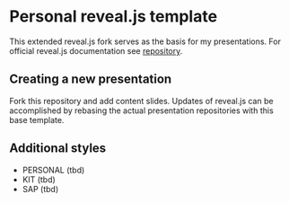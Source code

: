 # Personal reveal.js template

This extended reveal.js fork serves as the basis for my presentations. For official reveal.js documentation see [repository](https://github.com/hakimel/reveal.js#markup).

## Creating a new presentation

Fork this repository and add content slides. Updates of reveal.js can be accomplished by rebasing the actual presentation repositories with this base template.

## Additional styles

- PERSONAL (tbd)
- KIT (tbd)
- SAP (tbd)
